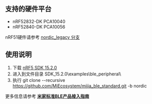 ## 支持的硬件平台

- nRF52832-DK PCA10040
- nRF52840-DK PCA10056

nRF51硬件请参考 [nordic_legacy 分支](https://github.com/MiEcosystem/mijia_ble_standard/tree/nordic_legacy)

## 使用说明

1. 下载  [nRF5 SDK 15.2.0](https://www.nordicsemi.com/Software-and-Tools/Software/nRF5-SDK/Download#infotabs)
2. 进入到文件目录 SDK_15.2.0\examples\ble_peripheral\
3. 执行 git clone --recursive https://github.com/MiEcosystem/mijia_ble_standard.git -b nordic

更多信息请参考 [**米家标准BLE产品接入指南**](https://github.com/MiEcosystem/miio_open/blob/master/ble/02-标准BLE接入开发.md)
